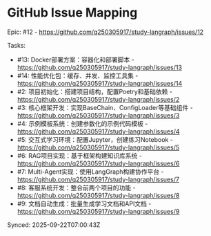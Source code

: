 # GitHub Issue Mapping

Epic: #12 - https://github.com/q250305917/study-langraph/issues/12

Tasks:
- #13: Docker部署方案：容器化和部署脚本 - https://github.com/q250305917/study-langraph/issues/13
- #14: 性能优化包：缓存、并发、监控工具集 - https://github.com/q250305917/study-langraph/issues/14
- #2: 项目初始化：搭建项目结构，配置Poetry和基础依赖 - https://github.com/q250305917/study-langraph/issues/2
- #3: 核心框架开发：实现BaseChain、ConfigLoader等基础组件 - https://github.com/q250305917/study-langraph/issues/3
- #4: 示例模板系统：创建参数化的示例代码模板 - https://github.com/q250305917/study-langraph/issues/4
- #5: 交互式学习环境：配置Jupyter，创建练习Notebook - https://github.com/q250305917/study-langraph/issues/5
- #6: RAG项目实现：基于框架构建知识库系统 - https://github.com/q250305917/study-langraph/issues/6
- #7: Multi-Agent实现：使用LangGraph构建协作平台 - https://github.com/q250305917/study-langraph/issues/7
- #8: 客服系统开发：整合前两个项目的功能 - https://github.com/q250305917/study-langraph/issues/8
- #9: 文档自动生成：批量生成学习文档和API文档 - https://github.com/q250305917/study-langraph/issues/9

Synced: 2025-09-22T07:00:43Z
